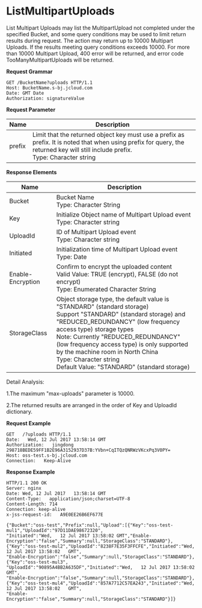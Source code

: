 # ListMultipartUploads

List Multipart Uploads may list the MultipartUpload not completed under the specified Bucket, and some query conditions may be used to limit return results during request. The action may return up to 10000 Multipart Uploads. If the results meeting query conditions exceeds 10000. For more than 10000 Multipart Upload, 400 error will be returned, and error code TooManyMultipartUploads will be returned.

**Request Grammar**

```
GET /BucketName?uploads HTTP/1.1
Host: BucketName.s-bj.jcloud.com
Date: GMT Date
Authorization: signatureValue
```

**Request Parameter**

|Name|Description|
|-|-|
|prefix|Limit that the returned object key must use a prefix as prefix. It is noted that when using prefix for query, the returned key will still include prefix. <br>Type: Character string|

**Response Elements**

|Name|Description|
|-|-|
|Bucket|Bucket Name<br>Type: Character String|
|Key|Initialize Object name of Multipart Upload event<br>Type: Character string|
|UploadId|ID of Multipart Upload event<br>Type: Character string|
|Initiated|Initialization time of Multipart Upload event<br>Type: Date|
|Enable-Encryption|Confirm to encrypt the uploaded content<br>Valid Value: TRUE (encrypt), FALSE (do not encrypt)<br>Type: Enumerated Character String|
|StorageClass|Object storage type, the default value is "STANDARD" (standard storage)<br>Support "STANDARD" (standard storage) and "REDUCED_REDUNDANCY" (low frequency access type) storage types<br>Note: Currently "REDUCED_REDUNDANCY" (low frequency access type) is only supported by the machine room in North China<br>Type: Character string<br>Default Value: "STANDARD" (standard storage)|

Detail Analysis:

1.The maximum "max-uploads" parameter is 10000.

2.The returned results are arranged in the order of Key and UploadId dictionary.  

**Request Example**

```
GET   /?uploads HTTP/1.1
Date:   Wed, 12 Jul 2017 13:58:14 GMT
Authorization:   jingdong   298718BEDE59FF1B2E96A3152937D37B:YVbn+CqITQzQNRWzVKcxPq3V0PY=
Host: oss-test.s-bj.jcloud.com
Connection:   Keep-Alive
```

**Response Example**

```
HTTP/1.1 200 OK
Server: nginx
Date: Wed, 12 Jul 2017   13:58:14 GMT
Content-Type:   application/json;charset=UTF-8
Content-Length: 714
Connection: keep-alive
x-jss-request-id:   A9E0EE26B6EF677E
 
{"Bucket":"oss-test","Prefix":null,"Upload":[{"Key":"oss-test-mul1","UploadId":"97D11DAE98672320",
"Initiated":"Wed,   12 Jul 2017 13:58:02 GMT","Enable-Encryption":"false","Summary":null,"StorageClass":"STANDARD"},
{"Key":"oss-test-mul2","UploadId":"8238F7E35F3FFCFE","Initiated":"Wed,   12 Jul 2017 13:58:02   GMT",
"Enable-Encryption":"false","Summary":null,"StorageClass":"STANDARD"},{"Key":"oss-test-mul3",
"UploadId":"90895A4BB2A635DF","Initiated":"Wed,   12 Jul 2017 13:58:02   GMT",
"Enable-Encryption":"false","Summary":null,"StorageClass":"STANDARD"},
{"Key":"oss-test-mul4","UploadId":"857A7712C57EA243","Initiated":"Wed,   12 Jul 2017 13:58:02   GMT",
"Enable-Encryption":"false","Summary":null,"StorageClass":"STANDARD"}]}
```
